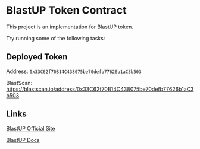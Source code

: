 # BlastUP Token Contract

This project is an implementation for BlastUP token.

Try running some of the following tasks:

## Deployed Token

Address: `0x33C62f70B14C438075be70defb77626b1aC3b503`

BlastScan: https://blastscan.io/address/0x33C62f70B14C438075be70defb77626b1aC3b503

## Links
[BlastUP Official Site](https://blastup.io/)

[BlastUP Docs](https://docs.blastup.io/blastup-docs)
